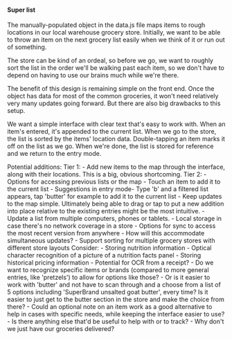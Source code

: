 #### Super list

The manually-populated object in the data.js file maps items to rough locations in our local warehouse grocery store.
Initially, we want to be able to throw an item on the next grocery list easily when we think of it or run out of something.

The store can be kind of an ordeal, so before we go, we want to roughly sort
the list in the order we'll be walking past each item, so we don't have to
depend on having to use our brains much while we're there.

The benefit of this design is remaining simple on the front end. Once the
object has data for most of the common groceries, it won't need relatively very many updates going forward. But there are also big drawbacks to this setup.



We want a simple interface with clear text that's easy to work with. When an
item's entered, it's appended to the current list. When we go to the store, the
list is sorted by the items' location data. Double-tapping an item marks it off
on the list as we go. When we're done, the list is stored for reference and we
return to the entry mode.



Potential additions:
  Tier 1:
    - Add new items to the map through the interface, along with their
    locations. This is a big, obvious shortcoming.
  Tier 2:
    - Options for accessing previous lists or the map
      - Touch an item to add it to the current list
      - Suggestions in entry mode- Type 'b' and a filtered list appears, tap
      'butter' for example to add it to the current list
      - Keep updates to the map simple. Ultimately being able to drag or tap
      to put a new addition into place relative to the existing entries might
      be the most intuitive.
    - Update a list from multiple computers, phones or tablets.
      - Local storage in case there's no network coverage in a store
      - Options for sync to access the most recent version from anywhere
        - How will this accommodate simultaneous updates?
    - Support sorting for multiple grocery stores with different store layouts
  Consider:
    - Storing nutrition information
      - Optical character recognition of a picture of a nutrition facts panel
    - Storing historical pricing information
      - Potential for OCR from a receipt?
    - Do we want to recognize specific items or brands (compared to more
    general entries, like 'pretzels') to allow for options like those?
      - Or is it easier to work with 'butter' and not have to scan through and
      a choose from a list of 5 options including 'SuperBrand unsalted goat
      butter', every time? Is it easier to just get to the butter section in
      the store and make the choice from there?
        - Could an optional note on an item work as a good alternative to help
        in cases with specific needs, while keeping the interface easier to use?
    - Is there anything else that'd be useful to help with or to track?
    - Why don't we just have our groceries delivered?